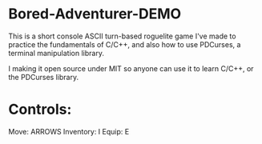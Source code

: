 # Bored-Adventurer-DEMO
This is a short console ASCII turn-based roguelite game I've made to practice the fundamentals of C/C++, and also how to use PDCurses, a terminal manipulation library.

I making it open source under MIT so anyone can use it to learn C/C++, or the PDCurses library.

# Controls:
Move: ARROWS
Inventory: I
Equip: E
